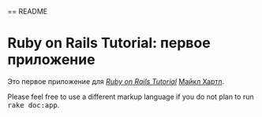 == README

# Ruby on Rails Tutorial: первое приложение

Это первое приложение для
[*Ruby on Rails Tutorial*](http://railstutorial.org/)
 [Майкл Хартл](http://michaelhartl.com/).

Please feel free to use a different markup language if you do not plan to run
<tt>rake doc:app</tt>.
